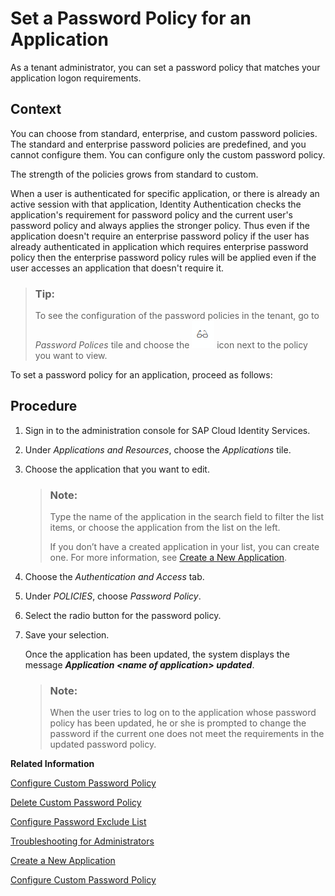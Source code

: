 <!-- loio04a6e45997164a53b65e15374e2b2c2c -->

# Set a Password Policy for an Application

As a tenant administrator, you can set a password policy that matches your application logon requirements.



## Context

You can choose from standard, enterprise, and custom password policies. The standard and enterprise password policies are predefined, and you cannot configure them. You can configure only the custom password policy.

The strength of the policies grows from standard to custom.

When a user is authenticated for specific application, or there is already an active session with that application, Identity Authentication checks the application's requirement for password policy and the current user's password policy and always applies the stronger policy. Thus even if the application doesn't require an enterprise password policy if the user has already authenticated in application which requires enterprise password policy then the enterprise password policy rules will be applied even if the user accesses an application that doesn't require it.

> ### Tip:  
> To see the configuration of the password policies in the tenant, go to *Password Polices* tile and choose the ![](images/DisplayPassPolicy_38584e8.png) icon next to the policy you want to view.

To set a password policy for an application, proceed as follows:



## Procedure

1.  Sign in to the administration console for SAP Cloud Identity Services.

2.  Under *Applications and Resources*, choose the *Applications* tile.

3.  Choose the application that you want to edit.

    > ### Note:  
    > Type the name of the application in the search field to filter the list items, or choose the application from the list on the left.
    > 
    > If you don’t have a created application in your list, you can create one. For more information, see [Create a New Application](create-a-new-application-0d4b255.md).

4.  Choose the *Authentication and Access* tab.

5.  Under *POLICIES*, choose *Password Policy*.

6.  Select the radio button for the password policy.

7.  Save your selection.

    Once the application has been updated, the system displays the message ***Application <name of application\> updated***.

    > ### Note:  
    > When the user tries to log on to the application whose password policy has been updated, he or she is prompted to change the password if the current one does not meet the requirements in the updated password policy.


**Related Information**  


[Configure Custom Password Policy](configure-custom-password-policy-67bece2.md "Tenant administrators can create and configure a custom password policy for scenarios where Identity Authentication is the authenticating authority.")

[Delete Custom Password Policy](delete-custom-password-policy-697fd2b.md "As a tenant administrator, you can delete the custom password policy that you have created.")

[Configure Password Exclude List](configure-password-exclude-list-159c09d.md "As a tenant administrator, you can create a password exclude list to restrict their usage.")

[Troubleshooting for Administrators](troubleshooting-for-administrators-f80beb5.md "This section is intended to help administrators deal with error messages in the administration console for SAP Cloud Identity Services.")

[Create a New Application](create-a-new-application-0d4b255.md "You can create a new application and customize it to comply with your company requirements.")

[Configure Custom Password Policy](configure-custom-password-policy-67bece2.md "Tenant administrators can create and configure a custom password policy for scenarios where Identity Authentication is the authenticating authority.")

